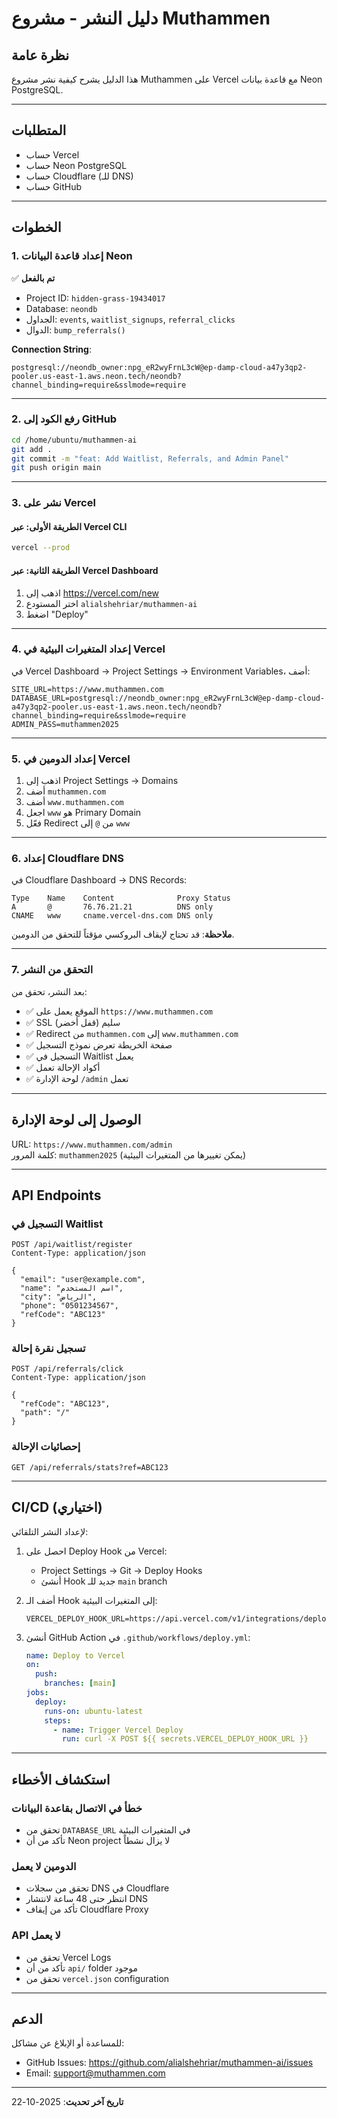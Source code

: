 # دليل النشر - مشروع Muthammen

## نظرة عامة

هذا الدليل يشرح كيفية نشر مشروع Muthammen على Vercel مع قاعدة بيانات Neon PostgreSQL.

---

## المتطلبات

- حساب Vercel
- حساب Neon PostgreSQL
- حساب Cloudflare (للـ DNS)
- حساب GitHub

---

## الخطوات

### 1. إعداد قاعدة البيانات Neon

✅ **تم بالفعل**

- Project ID: `hidden-grass-19434017`
- Database: `neondb`
- الجداول: `events`, `waitlist_signups`, `referral_clicks`
- الدوال: `bump_referrals()`

**Connection String**:
```
postgresql://neondb_owner:npg_eR2wyFrnL3cW@ep-damp-cloud-a47y3qp2-pooler.us-east-1.aws.neon.tech/neondb?channel_binding=require&sslmode=require
```

---

### 2. رفع الكود إلى GitHub

```bash
cd /home/ubuntu/muthammen-ai
git add .
git commit -m "feat: Add Waitlist, Referrals, and Admin Panel"
git push origin main
```

---

### 3. نشر على Vercel

#### الطريقة الأولى: عبر Vercel CLI
```bash
vercel --prod
```

#### الطريقة الثانية: عبر Vercel Dashboard
1. اذهب إلى https://vercel.com/new
2. اختر المستودع `alialshehriar/muthammen-ai`
3. اضغط "Deploy"

---

### 4. إعداد المتغيرات البيئية في Vercel

في Vercel Dashboard → Project Settings → Environment Variables، أضف:

```env
SITE_URL=https://www.muthammen.com
DATABASE_URL=postgresql://neondb_owner:npg_eR2wyFrnL3cW@ep-damp-cloud-a47y3qp2-pooler.us-east-1.aws.neon.tech/neondb?channel_binding=require&sslmode=require
ADMIN_PASS=muthammen2025
```

---

### 5. إعداد الدومين في Vercel

1. اذهب إلى Project Settings → Domains
2. أضف `muthammen.com`
3. أضف `www.muthammen.com`
4. اجعل `www` هو Primary Domain
5. فعّل Redirect من `@` إلى `www`

---

### 6. إعداد Cloudflare DNS

في Cloudflare Dashboard → DNS Records:

```
Type    Name    Content              Proxy Status
A       @       76.76.21.21          DNS only
CNAME   www     cname.vercel-dns.com DNS only
```

**ملاحظة**: قد تحتاج لإيقاف البروكسي مؤقتاً للتحقق من الدومين.

---

### 7. التحقق من النشر

بعد النشر، تحقق من:

- ✅ الموقع يعمل على `https://www.muthammen.com`
- ✅ SSL سليم (قفل أخضر)
- ✅ Redirect من `muthammen.com` إلى `www.muthammen.com`
- ✅ صفحة الخريطة تعرض نموذج التسجيل
- ✅ التسجيل في Waitlist يعمل
- ✅ أكواد الإحالة تعمل
- ✅ لوحة الإدارة `/admin` تعمل

---

## الوصول إلى لوحة الإدارة

URL: `https://www.muthammen.com/admin`  
كلمة المرور: `muthammen2025` (يمكن تغييرها من المتغيرات البيئية)

---

## API Endpoints

### التسجيل في Waitlist
```
POST /api/waitlist/register
Content-Type: application/json

{
  "email": "user@example.com",
  "name": "اسم المستخدم",
  "city": "الرياض",
  "phone": "0501234567",
  "refCode": "ABC123"
}
```

### تسجيل نقرة إحالة
```
POST /api/referrals/click
Content-Type: application/json

{
  "refCode": "ABC123",
  "path": "/"
}
```

### إحصائيات الإحالة
```
GET /api/referrals/stats?ref=ABC123
```

---

## CI/CD (اختياري)

لإعداد النشر التلقائي:

1. احصل على Deploy Hook من Vercel:
   - Project Settings → Git → Deploy Hooks
   - أنشئ Hook جديد للـ `main` branch

2. أضف الـ Hook إلى المتغيرات البيئية:
   ```env
   VERCEL_DEPLOY_HOOK_URL=https://api.vercel.com/v1/integrations/deploy/...
   ```

3. أنشئ GitHub Action في `.github/workflows/deploy.yml`:
   ```yaml
   name: Deploy to Vercel
   on:
     push:
       branches: [main]
   jobs:
     deploy:
       runs-on: ubuntu-latest
       steps:
         - name: Trigger Vercel Deploy
           run: curl -X POST ${{ secrets.VERCEL_DEPLOY_HOOK_URL }}
   ```

---

## استكشاف الأخطاء

### خطأ في الاتصال بقاعدة البيانات
- تحقق من `DATABASE_URL` في المتغيرات البيئية
- تأكد من أن Neon project لا يزال نشطاً

### الدومين لا يعمل
- تحقق من سجلات DNS في Cloudflare
- انتظر حتى 48 ساعة لانتشار DNS
- تأكد من إيقاف Cloudflare Proxy

### API لا يعمل
- تحقق من Vercel Logs
- تأكد من أن `api/` folder موجود
- تحقق من `vercel.json` configuration

---

## الدعم

للمساعدة أو الإبلاغ عن مشاكل:
- GitHub Issues: https://github.com/alialshehriar/muthammen-ai/issues
- Email: support@muthammen.com

---

**تاريخ آخر تحديث**: 2025-10-22
